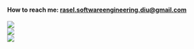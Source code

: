 #### How to reach me: rasel.softwareengineering.diu@gmail.com 


![](https://github-readme-stats.vercel.app/api?username=Rasel-swe&theme=dark&hide_border=false&include_all_commits=false&count_private=false)<br/>
![](https://github-readme-streak-stats.herokuapp.com/?user=Rasel-swe&theme=dark&hide_border=false)<br/>
![](https://github-readme-stats.vercel.app/api/top-langs/?username=Rasel-swe&theme=dark&hide_border=false&include_all_commits=false&count_private=false&layout=compact)




